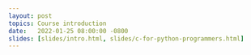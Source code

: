 ```yaml
---
layout: post
topics: Course introduction
date:   2022-01-25 08:00:00 -0800
slides: [slides/intro.html, slides/c-for-python-programmers.html]
---
```


